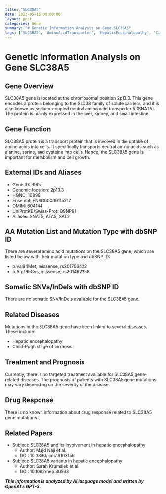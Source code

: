 ```yaml
---
title: "SLC38A5"
date: 2023-05-16 00:00:00
layout: post
categories: Gene
summary: "# Genetic Information Analysis on Gene SLC38A5"
tags: ['SLC38A5', 'AminoAcidTransporter', 'HepaticEncephalopathy', 'Cirrhosis', 'Mutation', 'Prognosis', 'DrugResponse', 'TransportProtein']
---
```


# Genetic Information Analysis on Gene SLC38A5

## Gene Overview
SLC38A5 gene is located at the chromosomal position 2p13.3. This gene encodes a protein belonging to the SLC38 family of solute carriers, and it is also known as sodium-coupled neutral amino acid transporter 5 (SNAT5). The protein is mainly expressed in the liver, kidney, and small intestine.

## Gene Function
SLC38A5 protein is a transport protein that is involved in the uptake of amino acids into cells. It specifically transports neutral amino acids such as alanine, serine, and cysteine into cells. Hence, the SLC38A5 gene is important for metabolism and cell growth.

## External IDs and Aliases
- Gene ID: 9907
- Genomic location: 2p13.3
- HGNC: 10898
- Ensembl: ENSG00000115217
- OMIM: 604144
- UniProtKB/Swiss-Prot: Q9NP91
- Aliases: SNAT5, ATA5, SAT2

## AA Mutation List and Mutation Type with dbSNP ID
There are several amino acid mutations on the SLC38A5 gene, which are listed below with their mutation type and dbSNP ID:
- p.Val94Met, missense, rs201766422
- p.Arg195Cys, missense, rs201462258

## Somatic SNVs/InDels with dbSNP ID
There are no somatic SNV/InDels available for the SLC38A5 gene.

## Related Diseases
Mutations in the SLC38A5 gene have been linked to several diseases. These include:
- Hepatic encephalopathy
- Child-Pugh stage of cirrhosis

## Treatment and Prognosis
Currently, there is no targeted treatment available for SLC38A5 gene-related diseases. The prognosis of patients with SLC38A5 gene mutations may vary depending on the severity of the disease.

## Drug Response
There is no known information about drug response related to SLC38A5 gene mutations.

## Related Papers
- Subject: SLC38A5 and its involvement in hepatic encephalopathy
  - Author: Majd Naji et al.
  - DOI: 10.3390/ijms19103156
- Subject: SLC38A5 variants in hepatic encephalopathy
  - Author: Sarah Krumsiek et al.
  - DOI: 10.1002/hep.30563

**_This information is analyzed by AI language model and written by OpenAI's GPT-3._**